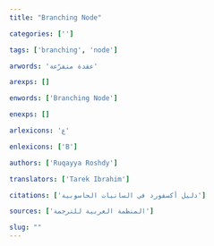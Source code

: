 ```yaml
---
title: "Branching Node"

categories: ['']

tags: ['branching', 'node']

arwords: 'عقدة متفرّعة'

arexps: []

enwords: ['Branching Node']

enexps: []

arlexicons: 'ع'

enlexicons: ['B']

authors: ['Ruqayya Roshdy']

translators: ['Tarek Ibrahim']

citations: ['دليل أكسفورد في السانيات الحاسوبية']

sources: ['المنظمة العربية للترجمة']

slug: ""
---
```

